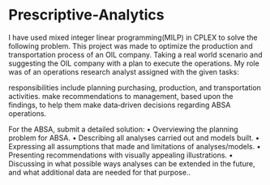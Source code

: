 # Prescriptive-Analytics

I have used mixed integer linear programming(MILP) in CPLEX to solve the following problem.
This project was made to optimize the production and transportation process of an OIL company. Taking a real world scenario and suggesting the OIL company with a plan to execute the operations.
My role was of an operations research analyst assigned with the given tasks:

responsibilities include planning purchasing, production, and transportation activities. 
make recommendations to management, based upon the findings, to help them make data‐driven 
decisions regarding ABSA operations. 

For the ABSA, submit a detailed solution:
• Overviewing the planning problem for ABSA. 
• Describing all analyses carried out and models built. 
• Expressing all assumptions that made and limitations of analyses/models. 
• Presenting recommendations with visually appealing illustrations. 
• Discussing in what possible ways analyses can be extended in the future, and what additional data are needed for that purpose..
